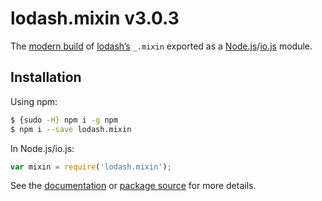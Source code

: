 # lodash.mixin v3.0.3

The [modern build](https://github.com/lodash/lodash/wiki/Build-Differences) of [lodash’s](https://lodash.com/) `_.mixin` exported as a [Node.js](http://nodejs.org/)/[io.js](https://iojs.org/) module.

## Installation

Using npm:

```bash
$ {sudo -H} npm i -g npm
$ npm i --save lodash.mixin
```

In Node.js/io.js:

```js
var mixin = require('lodash.mixin');
```

See the [documentation](https://lodash.com/docs#mixin) or [package source](https://github.com/lodash/lodash/blob/3.0.3-npm-packages/lodash.mixin) for more details.
